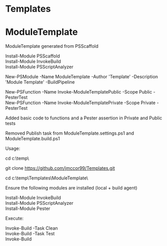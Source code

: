 ﻿# Templates


# ModuleTemplate

ModuleTemplate generated from PSScaffold  

Install-Module PSScaffold  
Install-Module InvokeBuild  
Install-Module PSScriptAnalyzer  

New-PSModule -Name ModuleTemplate -Author 'Template' -Description 'Module Template' -BuildPipeline  

New-PSFunction -Name Invoke-ModuleTemplatePublic -Scope Public -PesterTest  
New-PSFunction -Name Invoke-ModuleTemplatePrivate -Scope Private -PesterTest  

Added basic code to functions and a Pester assertion in Private and Public tests  

Removed Publish task from ModuleTemplate.settings.ps1 and ModuleTemplate.build.ps1  

Usage:  

cd c:\temp\  

git clone https://github.com/jmccor99/Templates.git  

cd c:\temp\Templates\ModuleTemplate\  

Ensure the following modules are installed (local + build agent)  

Install-Module InvokeBuild  
Install-Module PSScriptAnalyzer  
Install-Module Pester  

Execute:  

Invoke-Build -Task Clean  
Invoke-Build -Task Test  
Invoke-Build  